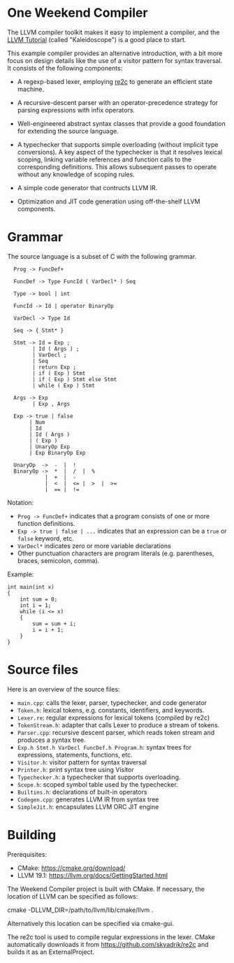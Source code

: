 
# One Weekend Compiler

The LLVM compiler toolkit makes it easy to implement a compiler, and the [LLVM
Tutorial](https://llvm.org/docs/tutorial/) (called "Kaleidoscope") is a good
place to start.

This example compiler provides an alternative introduction, with a bit more
focus on design details like the use of a visitor pattern for syntax traversal.
It consists of the following components:

- A regexp-based lexer, employing [re2c](http://re2c.org/) to generate an efficient state machine.

- A recursive-descent parser with an operator-precedence strategy for parsing
  expressions with infix operators.
  
- Well-engineered abstract syntax classes that provide a good foundation for extending the source language.

- A typechecker that supports simple overloading (without implicit type
  conversions).  A key aspect of the typechecker is that it resolves lexical
  scoping, linking variable references and function calls to the corresponding
  definitions.  This allows subsequent passes to operate without any knowledge
  of scoping rules.

- A simple code generator that contructs LLVM IR.

- Optimization and JIT code generation using off-the-shelf LLVM components.

# Grammar

The source language is a subset of C with the following grammar.

```  
  Prog -> FuncDef+
  
  FuncDef -> Type FuncId ( VarDecl* ) Seq
  
  Type -> bool | int
  
  FuncId -> Id | operator BinaryOp
  
  VarDecl -> Type Id
  
  Seq -> { Stmt* }
  
  Stmt -> Id = Exp ;
        | Id ( Args ) ;
        | VarDecl ;
        | Seq
        | return Exp ;
        | if ( Exp ) Stmt
        | if ( Exp ) Stmt else Stmt
        | while ( Exp ) Stmt
  
  Args -> Exp
        | Exp , Args
  
  Exp -> true | false
       | Num
       | Id
       | Id ( Args )
       | ( Exp )
       | UnaryOp Exp
       | Exp BinaryOp Exp
  
  UnaryOp  ->  -  |  !
  BinaryOp ->  *  |  /  |  %
            |  +  |  -
            |  <  |  <= |  >  |  >=
            |  == |  !=
```

Notation:
- `Prog -> FuncDef+` indicates that a program consists of one or more function definitions.
- `Exp -> true | false | ...` indicates that an expression can be a `true` or `false` keyword, etc.
- `VarDecl*` indicates zero or more variable declarations
- Other punctuation characters are program literals (e.g. parentheses, braces, semicolon, comma).

Example:
```
int main(int x)
{
    int sum = 0;
    int i = 1;
    while (i <= x)
    {
        sum = sum + i;
        i = i + 1;
    }
}

```

# Source files

Here is an overview of the source files:

- `main.cpp`: calls the lexer, parser, typechecker, and code generator
- `Token.h`: lexical tokens, e.g. constants, identifiers, and keywords.
- `Lexer.re`: regular expressions for lexical tokens (compiled by re2c)
- `TokenStream.h`: adapter that calls Lexer to produce a stream of tokens.
- `Parser.cpp`: recursive descent parser, which reads token stream and produces a syntax tree.
- `Exp.h Stmt.h VarDecl FuncDef.h Program.h`: syntax trees for expressions, statements, functions, etc.
- `Visitor.h`: visitor pattern for syntax traversal
- `Printer.h`: print syntax tree using Visitor
- `Typechecker.h`: a typechecker that supports overloading.
- `Scope.h`: scoped symbol table used by the typechecker.
- `Builtins.h`: declarations of built-in operators
- `Codegen.cpp`: generates LLVM IR from syntax tree
- `SimpleJit.h`: encapsulates LLVM ORC JIT engine

# Building

Prerequisites:

- CMake: https://cmake.org/download/
- LLVM 19.1:  https://llvm.org/docs/GettingStarted.html

The Weekend Compiler project is built with CMake.  If necessary, the
location of LLVM can be specified as follows:

  cmake -DLLVM_DIR=/path/to/llvm/lib/cmake/llvm .

Alternatively this location can be specified via cmake-gui.

The re2c tool is used to compile regular expressions in the lexer.  CMake
automatically downloads it from https://github.com/skvadrik/re2c and builds it
as an ExternalProject.
